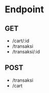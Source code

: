 # Endpoint
## GET
<ul>
<li>/cart/:id</li>
<li>/transaksi</li>
<li>/transaksi/:id</li>
</ul>

## POST
<ul>
<li>/transaksi</li>
<li>/cart</li>
</ul>
